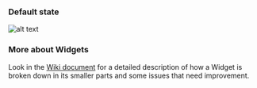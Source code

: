 ### Default state

![alt text](https://contentful.atlassian.net/wiki/download/attachments/412385434/Screen%20Shot%202018-04-04%20at%2016.27.45.png?version=1&modificationDate=1522852124689&cacheVersion=1&api=v2 'Default')

### More about Widgets

Look in the [Wiki document](https://contentful.atlassian.net/wiki/spaces/DES/pages/412385434/Widgets) for a detailed description of how a Widget is broken down in its smaller parts and some issues that need improvement.
